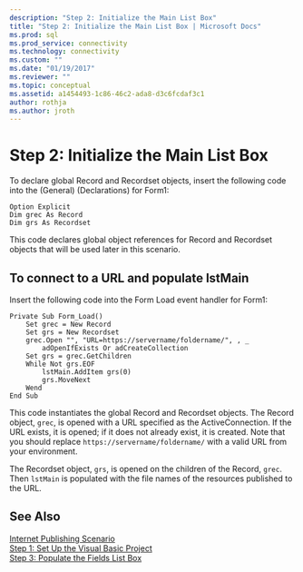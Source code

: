 ```yaml
---
description: "Step 2: Initialize the Main List Box"
title: "Step 2: Initialize the Main List Box | Microsoft Docs"
ms.prod: sql
ms.prod_service: connectivity
ms.technology: connectivity
ms.custom: ""
ms.date: "01/19/2017"
ms.reviewer: ""
ms.topic: conceptual
ms.assetid: a1454493-1c86-46c2-ada8-d3c6fcdaf3c1
author: rothja
ms.author: jroth
---
```

# Step 2: Initialize the Main List Box
To declare global Record and Recordset objects, insert the following code into the (General) (Declarations) for Form1:  
  
```  
Option Explicit  
Dim grec As Record  
Dim grs As Recordset  
```  
  
 This code declares global object references for Record and Recordset objects that will be used later in this scenario.  
  
## To connect to a URL and populate lstMain  
 Insert the following code into the Form Load event handler for Form1:  
  
```  
Private Sub Form_Load()  
    Set grec = New Record  
    Set grs = New Recordset  
    grec.Open "", "URL=https://servername/foldername/", , _  
        adOpenIfExists Or adCreateCollection  
    Set grs = grec.GetChildren  
    While Not grs.EOF  
        lstMain.AddItem grs(0)  
        grs.MoveNext  
    Wend  
End Sub  
```  
  
 This code instantiates the global Record and Recordset objects. The Record object, `grec`, is opened with a URL specified as the ActiveConnection. If the URL exists, it is opened; if it does not already exist, it is created. Note that you should replace `https://servername/foldername/` with a valid URL from your environment.  
  
 The Recordset object, `grs`, is opened on the children of the Record, `grec`. Then `lstMain` is populated with the file names of the resources published to the URL.  
  
## See Also  
 [Internet Publishing Scenario](../../../ado/guide/data/internet-publishing-scenario.md)   
 [Step 1: Set Up the Visual Basic Project](../../../ado/guide/data/step-1-set-up-the-visual-basic-project.md)   
 [Step 3: Populate the Fields List Box](../../../ado/guide/data/step-3-populate-the-fields-list-box.md)
